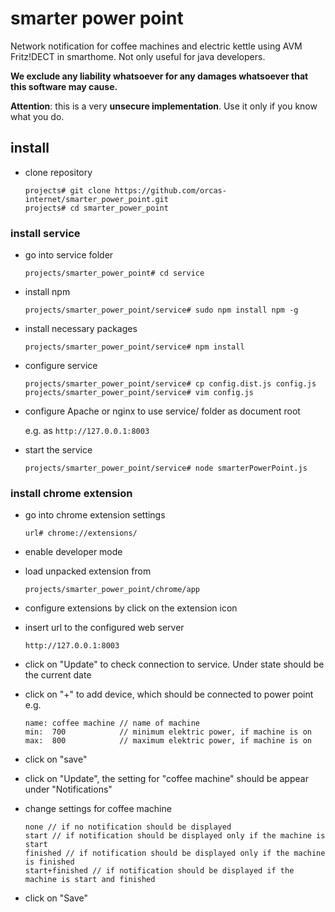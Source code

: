# smarter power point
Network notification for coffee machines and electric kettle using AVM Fritz!DECT in smarthome. Not only useful for java developers.

**We exclude any liability whatsoever for any damages whatsoever that this software may cause.**

**Attention**: this is a very **unsecure implementation**. Use it only if you know what you do.

## install

- clone repository

      projects# git clone https://github.com/orcas-internet/smarter_power_point.git
      projects# cd smarter_power_point      
  
### install service

- go into service folder

      projects/smarter_power_point# cd service
    
- install npm

      projects/smarter_power_point/service# sudo npm install npm -g
  
- install necessary packages

      projects/smarter_power_point/service# npm install
      
- configure service

      projects/smarter_power_point/service# cp config.dist.js config.js
      projects/smarter_power_point/service# vim config.js
      
- configure Apache or nginx to use service/ folder as document root

    e.g. as `http://127.0.0.1:8003`
    
- start the service

      projects/smarter_power_point/service# node smarterPowerPoint.js

### install chrome extension

- go into chrome extension settings

      url# chrome://extensions/
      
- enable developer mode

- load unpacked extension from

      projects/smarter_power_point/chrome/app

- configure extensions by click on the extension icon

- insert url to the configured web server

      http://127.0.0.1:8003
      
- click on "Update" to check connection to service. Under state should be the current date

- click on "+" to add device, which should be connected to power point e.g.

      name: coffee machine // name of machine
      min:  700            // minimum elektric power, if machine is on
      max:  800            // maximum elektric power, if machine is on
      
- click on "save"

- click on "Update", the setting for "coffee machine" should be appear under "Notifications"

- change settings for coffee machine

      none // if no notification should be displayed
      start // if notification should be displayed only if the machine is start
      finished // if notification should be displayed only if the machine is finished
      start+finished // if notification should be displayed if the machine is start and finished
      
- click on "Save"